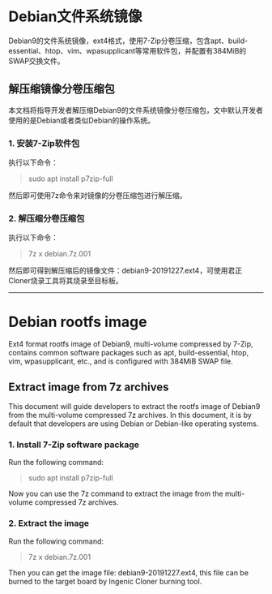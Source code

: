 # Debian文件系统镜像
Debian9的文件系统镜像，ext4格式，使用7-Zip分卷压缩，包含apt、build-essential、htop、vim、wpasupplicant等常用软件包，并配置有384MiB的SWAP交换文件。  
  
## 解压缩镜像分卷压缩包
本文档将指导开发者解压缩Debian9的文件系统镜像分卷压缩包，文中默认开发者使用的是Debian或者类似Debian的操作系统。  

### 1. 安装7-Zip软件包
执行以下命令：  

>sudo apt install p7zip-full  

然后即可使用7z命令来对镜像的分卷压缩包进行解压缩。  

### 2. 解压缩分卷压缩包
执行以下命令：  

>7z x debian.7z.001  

然后即可得到解压缩后的镜像文件：debian9-20191227.ext4，可使用君正Cloner烧录工具将其烧录至目标板。  
  
***
  
# Debian rootfs image
Ext4 format rootfs image of Debian9, multi-volume compressed by 7-Zip, contains common software packages such as apt, build-essential, htop, vim, wpasupplicant, etc., and is configured with 384MiB SWAP file.  
  
## Extract image from 7z archives
This document will guide developers to extract the rootfs image of Debian9 from the multi-volume compressed 7z archives. In this document, it is by default that developers are using Debian or Debian-like operating systems.  

### 1. Install 7-Zip software package
Run the following command:  

>sudo apt install p7zip-full  

Now you can use the 7z command to extract the image from the multi-volume compressed 7z archives.  

### 2. Extract the image
Run the following command:  

>7z x debian.7z.001  

Then you can get the image file: debian9-20191227.ext4, this file can be burned to the target board by Ingenic Cloner burning tool.
